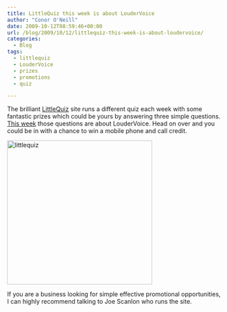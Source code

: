 ```yaml
---
title: LittleQuiz this week is about LouderVoice
author: "Conor O'Neill"
date: 2009-10-12T08:59:46+00:00
url: /blog/2009/10/12/littlequiz-this-week-is-about-loudervoice/
categories:
  - Blog
tags:
  - littlequiz
  - LouderVoice
  - prizes
  - promotions
  - quiz

---
```

The brilliant [LittleQuiz][1] site runs a different quiz each week with some fantastic prizes which could be yours by answering three simple questions. [This week][2] those questions are about LouderVoice. Head on over and you could be in with a chance to win a mobile phone and call credit.

[<img class="aligncenter size-full wp-image-259" title="littlequiz" src="https://loudervoice.com/wp-content/uploads/2009/10/littlequiz.png" alt="littlequiz" width="338" height="336" />][1]

If you are a business looking for simple effective promotional opportunities, I can highly recommend talking to Joe Scanlon who runs the site.

 [1]: http://littlequiz.com/
 [2]: http://littlequiz.com/blog/2009/10/quiz-4-a-choice-of-mobile-phones-100-euro-call-credit-from-loudervoice-com/